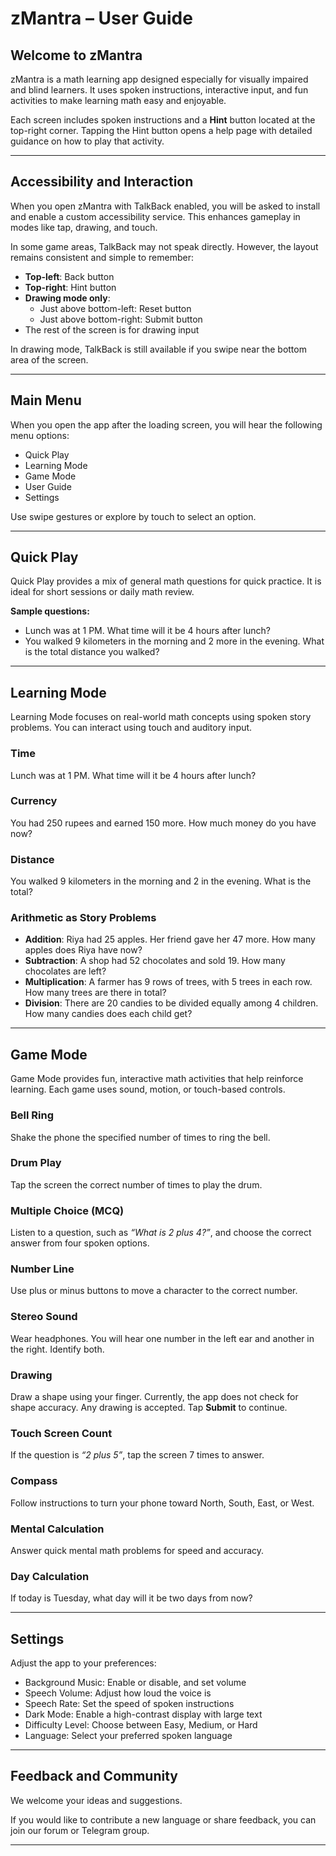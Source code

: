 # zMantra – User Guide  



## Welcome to zMantra  
zMantra is a math learning app designed especially for visually impaired and blind learners. It uses spoken instructions, interactive input, and fun activities to make learning math easy and enjoyable.  

Each screen includes spoken instructions and a **Hint** button located at the top-right corner. Tapping the Hint button opens a help page with detailed guidance on how to play that activity.  

---

## Accessibility and Interaction  
When you open zMantra with TalkBack enabled, you will be asked to install and enable a custom accessibility service. This enhances gameplay in modes like tap, drawing, and touch.  

In some game areas, TalkBack may not speak directly. However, the layout remains consistent and simple to remember:  
- **Top-left**: Back button  
- **Top-right**: Hint button  
- **Drawing mode only**:  
  - Just above bottom-left: Reset button  
  - Just above bottom-right: Submit button  
- The rest of the screen is for drawing input  

In drawing mode, TalkBack is still available if you swipe near the bottom area of the screen.  

---

## Main Menu  
When you open the app after the loading screen, you will hear the following menu options:  
- Quick Play  
- Learning Mode  
- Game Mode  
- User Guide  
- Settings  

Use swipe gestures or explore by touch to select an option.  

---

## Quick Play  
Quick Play provides a mix of general math questions for quick practice. It is ideal for short sessions or daily math review.  

**Sample questions:**  
- Lunch was at 1 PM. What time will it be 4 hours after lunch?  
- You walked 9 kilometers in the morning and 2 more in the evening. What is the total distance you walked?  

---

## Learning Mode  
Learning Mode focuses on real-world math concepts using spoken story problems. You can interact using touch and auditory input.  

### Time  
Lunch was at 1 PM. What time will it be 4 hours after lunch?  

### Currency  
You had 250 rupees and earned 150 more. How much money do you have now?  

### Distance  
You walked 9 kilometers in the morning and 2 in the evening. What is the total?  

### Arithmetic as Story Problems  
- **Addition**: Riya had 25 apples. Her friend gave her 47 more. How many apples does Riya have now?  
- **Subtraction**: A shop had 52 chocolates and sold 19. How many chocolates are left?  
- **Multiplication**: A farmer has 9 rows of trees, with 5 trees in each row. How many trees are there in total?  
- **Division**: There are 20 candies to be divided equally among 4 children. How many candies does each child get?  

---

## Game Mode  
Game Mode provides fun, interactive math activities that help reinforce learning. Each game uses sound, motion, or touch-based controls.  

### Bell Ring  
Shake the phone the specified number of times to ring the bell.  

### Drum Play  
Tap the screen the correct number of times to play the drum.  

### Multiple Choice (MCQ)  
Listen to a question, such as *“What is 2 plus 4?”*, and choose the correct answer from four spoken options.  

### Number Line  
Use plus or minus buttons to move a character to the correct number.  

### Stereo Sound  
Wear headphones. You will hear one number in the left ear and another in the right. Identify both.  

### Drawing  
Draw a shape using your finger. Currently, the app does not check for shape accuracy. Any drawing is accepted. Tap **Submit** to continue.  

### Touch Screen Count  
If the question is *“2 plus 5”*, tap the screen 7 times to answer.  

### Compass  
Follow instructions to turn your phone toward North, South, East, or West.  

### Mental Calculation  
Answer quick mental math problems for speed and accuracy.  

### Day Calculation  
If today is Tuesday, what day will it be two days from now?  

---

## Settings  
Adjust the app to your preferences:  
- Background Music: Enable or disable, and set volume  
- Speech Volume: Adjust how loud the voice is  
- Speech Rate: Set the speed of spoken instructions  
- Dark Mode: Enable a high-contrast display with large text  
- Difficulty Level: Choose between Easy, Medium, or Hard  
- Language: Select your preferred spoken language  

---

## Feedback and Community  
We welcome your ideas and suggestions.  

If you would like to contribute a new language or share feedback, you can join our forum or Telegram group.  

---
    